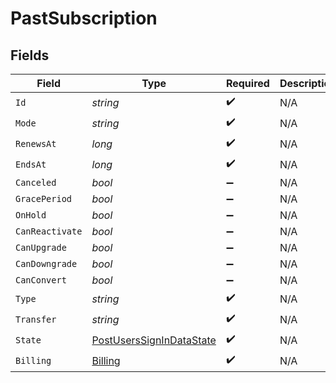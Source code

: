 # PastSubscription


## Fields

| Field                                                                         | Type                                                                          | Required                                                                      | Description                                                                   | Example                                                                       |
| ----------------------------------------------------------------------------- | ----------------------------------------------------------------------------- | ----------------------------------------------------------------------------- | ----------------------------------------------------------------------------- | ----------------------------------------------------------------------------- |
| `Id`                                                                          | *string*                                                                      | :heavy_check_mark:                                                            | N/A                                                                           |                                                                               |
| `Mode`                                                                        | *string*                                                                      | :heavy_check_mark:                                                            | N/A                                                                           |                                                                               |
| `RenewsAt`                                                                    | *long*                                                                        | :heavy_check_mark:                                                            | N/A                                                                           | 1556281940                                                                    |
| `EndsAt`                                                                      | *long*                                                                        | :heavy_check_mark:                                                            | N/A                                                                           | 1556281940                                                                    |
| `Canceled`                                                                    | *bool*                                                                        | :heavy_minus_sign:                                                            | N/A                                                                           | false                                                                         |
| `GracePeriod`                                                                 | *bool*                                                                        | :heavy_minus_sign:                                                            | N/A                                                                           | false                                                                         |
| `OnHold`                                                                      | *bool*                                                                        | :heavy_minus_sign:                                                            | N/A                                                                           | false                                                                         |
| `CanReactivate`                                                               | *bool*                                                                        | :heavy_minus_sign:                                                            | N/A                                                                           | false                                                                         |
| `CanUpgrade`                                                                  | *bool*                                                                        | :heavy_minus_sign:                                                            | N/A                                                                           | false                                                                         |
| `CanDowngrade`                                                                | *bool*                                                                        | :heavy_minus_sign:                                                            | N/A                                                                           | false                                                                         |
| `CanConvert`                                                                  | *bool*                                                                        | :heavy_minus_sign:                                                            | N/A                                                                           | false                                                                         |
| `Type`                                                                        | *string*                                                                      | :heavy_check_mark:                                                            | N/A                                                                           | plexpass                                                                      |
| `Transfer`                                                                    | *string*                                                                      | :heavy_check_mark:                                                            | N/A                                                                           |                                                                               |
| `State`                                                                       | [PostUsersSignInDataState](../../Models/Requests/PostUsersSignInDataState.md) | :heavy_check_mark:                                                            | N/A                                                                           | ended                                                                         |
| `Billing`                                                                     | [Billing](../../Models/Requests/Billing.md)                                   | :heavy_check_mark:                                                            | N/A                                                                           |                                                                               |